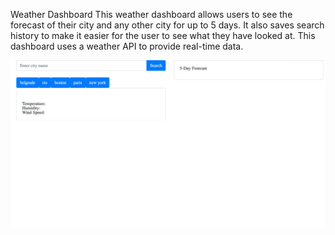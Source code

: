 Weather Dashboard
This weather dashboard allows users to see the forecast of their city and any other city for up to 5 days. It also saves search history to make it easier for the user to see what they have looked at. This dashboard uses a weather API to provide real-time data.

![weather dashboard](assets/Screenshot%202024-03-23%20at%2014.26.22.png)
